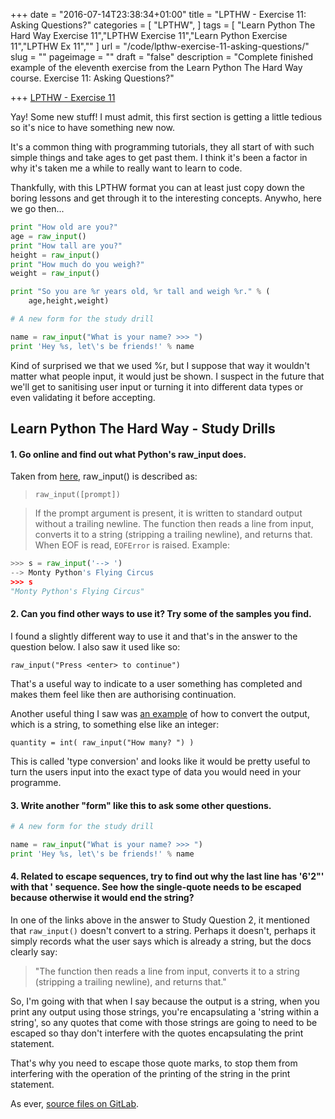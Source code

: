+++
date = "2016-07-14T23:38:34+01:00"
title = "LPTHW - Exercise 11: Asking Questions?"
categories = [
  "LPTHW",
]
tags = [
  "Learn Python The Hard Way Exercise 11","LPTHW Exercise 11","Learn Python Exercise 11","LPTHW Ex 11",""
]
url = "/code/lpthw-exercise-11-asking-questions/"
slug = ""
pageimage = ""
draft = "false"
description = "Complete finished example of the eleventh exercise from the Learn Python The Hard Way course. Exercise 11: Asking Questions?"

+++
[LPTHW - Exercise 11](http://learnpythonthehardway.org/book/ex11.html)

Yay! Some new stuff! I must admit, this first section is getting a little tedious so it's nice to have something new now. 

It's a common thing with programming tutorials, they all start of with such simple things and take ages to get past them. I think it's been a factor in why it's taken me a while to really want to learn to code. 

Thankfully, with this LPTHW format you can at least just copy down the boring lessons and get through it to the interesting concepts. Anywho, here we go then...

```python 
print "How old are you?"
age = raw_input()
print "How tall are you?"
height = raw_input()
print "How much do you weigh?"
weight = raw_input()

print "So you are %r years old, %r tall and weigh %r." % (
    age,height,weight)

# A new form for the study drill

name = raw_input("What is your name? >>> ")
print 'Hey %s, let\'s be friends!' % name
```

Kind of surprised we that we used %r, but I suppose that way it wouldn't matter what people input, it would just be shown. I suspect in the future that we'll get to sanitising user input or turning it into different data types or even validating it before accepting. 

## Learn Python The Hard Way - Study Drills

#### 1. Go online and find out what Python's raw_input does.

Taken from [here](https://docs.python.org/2/library/functions.html#raw_input), raw_input() is described as:

> `raw_input([prompt])`

> If the prompt argument is present, it is written to standard output without a trailing newline. The function then reads a line from input, converts it to a string (stripping a trailing newline), and returns that. When EOF is read, `EOFError` is raised. Example:
 
```python
>>> s = raw_input('--> ')
--> Monty Python's Flying Circus
>>> s
"Monty Python's Flying Circus"
``` 

#### 2. Can you find other ways to use it? Try some of the samples you find.

I found a slightly different way to use it and that's in the answer to the question below. I also saw it used like so:

`raw_input("Press <enter> to continue")`

That's a useful way to indicate to a user something has completed and makes them feel like then are authorising continuation. 

Another useful thing I saw was [an example](https://mail.python.org/pipermail/tutor/2011-October/086079.html) of how to convert the output, which is a string, to something else like an integer:

`quantity = int( raw_input("How many? ") )`

This is called 'type conversion' and looks like it would be pretty useful to turn the users input into the exact type of data you would need in your programme. 

#### 3. Write another "form" like this to ask some other questions.
 
```python
# A new form for the study drill

name = raw_input("What is your name? >>> ")
print 'Hey %s, let\'s be friends!' % name
``` 

#### 4. Related to escape sequences, try to find out why the last line has '6\'2"' with that \' sequence. See how the single-quote needs to be escaped because otherwise it would end the string?

In one of the links above in the answer to Study Question 2, it mentioned that `raw_input()` doesn't convert to a string. Perhaps it doesn't, perhaps it simply records what the user says which is already a string, but the docs clearly say:

> "The function then reads a line from input, converts it to a string (stripping a trailing newline), and returns that."

So, I'm going with that when I say because the output is a string, when you print any output using those strings, you're encapsulating a 'string within a string', so any quotes that come with those strings are going to need to be escaped so thay don't interfere with the quotes encapsulating the print statement. 

That's why you need to escape those quote marks, to stop them from interfering with the operation of the printing of the string in the print statement. 

As ever, [source files on GitLab](https://gitlab.com/josharcher/LPTHW).
